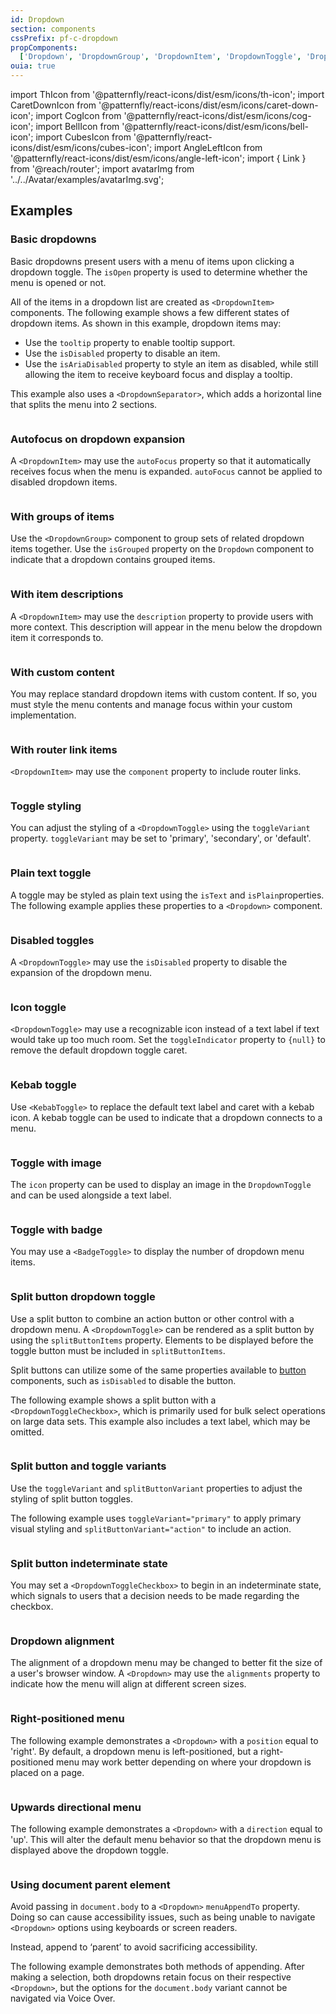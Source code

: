 ```yaml
---
id: Dropdown
section: components
cssPrefix: pf-c-dropdown
propComponents:
  ['Dropdown', 'DropdownGroup', 'DropdownItem', 'DropdownToggle', 'DropdownToggleCheckbox', 'DropdownToggleAction']
ouia: true
---
```


import ThIcon from '@patternfly/react-icons/dist/esm/icons/th-icon';
import CaretDownIcon from '@patternfly/react-icons/dist/esm/icons/caret-down-icon';
import CogIcon from '@patternfly/react-icons/dist/esm/icons/cog-icon';
import BellIcon from '@patternfly/react-icons/dist/esm/icons/bell-icon';
import CubesIcon from '@patternfly/react-icons/dist/esm/icons/cubes-icon';
import AngleLeftIcon from '@patternfly/react-icons/dist/esm/icons/angle-left-icon';
import { Link } from '@reach/router';
import avatarImg from '../../Avatar/examples/avatarImg.svg';

## Examples

### Basic dropdowns

Basic dropdowns present users with a menu of items upon clicking a dropdown toggle. The `isOpen` property is used to determine whether the menu is opened or not.

All of the items in a dropdown list are created as `<DropdownItem>` components. The following example shows a few different states of dropdown items. As shown in this example, dropdown items may: 
- Use the `tooltip` property to enable tooltip support. 
- Use the `isDisabled` property to disable an item.
- Use the `isAriaDisabled` property to style an item as disabled, while still allowing the item to receive keyboard focus and display a tooltip.

This example also uses a `<DropdownSeparator>`, which adds a horizontal line that splits the menu into 2 sections.

```ts file='./DropdownBasic.tsx'
```

### Autofocus on dropdown expansion

A `<DropdownItem>` may use the  `autoFocus` property so that it automatically receives focus when the menu is expanded. `autoFocus` cannot be applied to disabled dropdown items.

```ts file="./DropdownInitialSelection.tsx"
```

### With groups of items

Use the `<DropdownGroup>` component to group sets of related dropdown items together. Use the `isGrouped` property on the `Dropdown` component to indicate that a dropdown contains grouped items.

```ts file="./DropdownGroups.tsx"
```

### With item descriptions

A `<DropdownItem>` may use the `description` property to provide users with more context. This description will appear in the menu below the dropdown item it corresponds to.

```ts file="./DropdownDescriptions.tsx"
```

### With custom content

You may replace standard dropdown items with custom content. If so, you must style the menu contents and manage focus within your custom implementation.

```ts file="./DropdownBasicPanel.tsx"
```

### With router link items

`<DropdownItem>` may use the `component` property to include router links.

```ts file="./DropdownRouterLink.tsx"
```

### Toggle styling

You can adjust the styling of a `<DropdownToggle>` using the `toggleVariant` property. `toggleVariant` may be set to 'primary', 'secondary', or 'default'.

```ts file="./DropdownPrimaryToggle.tsx"
```

### Plain text toggle

A toggle may be styled as plain text using the `isText` and `isPlain`properties. The following example applies these properties to a `<Dropdown>` component.

```ts file="./DropdownPlainTextToggle.tsx"
```

### Disabled toggles

A `<DropdownToggle>` may use the `isDisabled` property to disable the expansion of the dropdown menu.

```ts file="./DropdownDisabled.tsx"
```

### Icon toggle

`<DropdownToggle>` may use a recognizable icon instead of a text label if text would take up too much room. Set the `toggleIndicator` property to `{null}` to remove the default dropdown toggle caret.

```ts file="./DropdownIconOnly.tsx"
```

### Kebab toggle

Use `<KebabToggle>` to replace the default text label and caret with a kebab icon. A kebab toggle can be used to indicate that a dropdown connects to a menu.

```ts file="./DropdownKebab.tsx"
```

### Toggle with image

The `icon` property can be used to display an image in the `DropdownToggle` and can be used alongside a text label.

```ts file="./DropdownImageAndText.tsx"
```

### Toggle with badge

You may use a `<BadgeToggle>` to display the number of dropdown menu items.

```ts file="./DropdownBadge.tsx"
```

### Split button dropdown toggle

Use a split button to combine an action button or other control with a dropdown menu. A `<DropdownToggle>` can be rendered as a split button by using the `splitButtonItems` property. Elements to be displayed before the toggle button must be included in `splitButtonItems`. 

Split buttons can utilize some of the same properties available to [button](/components/button) components, such as `isDisabled` to disable the button.

The following example shows a split button with a `<DropdownToggleCheckbox>`, which is primarily used for bulk select operations on large data sets. This example also includes a text label, which may be omitted.

```ts file="./DropdownSplitButtonText.tsx"
```

### Split button and toggle variants

Use the `toggleVariant` and `splitButtonVariant` properties to adjust the styling of split button toggles. 

The following example uses `toggleVariant="primary"` to apply primary visual styling and `splitButtonVariant="action"` to include an action.

```ts file="./DropdownSplitButtonActionPrimary.tsx"
```

### Split button indeterminate state

You may set a `<DropdownToggleCheckbox>` to begin in an indeterminate state, which signals to users that a decision needs to be made regarding the checkbox.

```ts file="./DropdownSplitButtonIndeterminate.tsx"
```

### Dropdown alignment

The alignment of a dropdown menu may be changed to better fit the size of a user's browser window. A `<Dropdown>` may use the `alignments` property to indicate how the menu will align at different screen sizes.

```ts file="./DropdownAlignmentOnBreakpoints.tsx"
```

### Right-positioned menu

The following example demonstrates a `<Dropdown>` with a `position` equal to 'right'. By default, a dropdown menu is left-positioned, but a right-positioned menu may work better depending on where your dropdown is placed on a page.

```ts file="./DropdownPositionRight.tsx"
```

### Upwards directional menu

The following example demonstrates a `<Dropdown>` with a  `direction` equal to 'up'. This will alter the default menu behavior so that the dropdown menu is displayed above the dropdown toggle.

```ts file="./DropdownDirectionUp.tsx"
```

### Using document parent element

Avoid passing in `document.body` to a `<Dropdown>` `menuAppendTo` property. Doing so can cause accessibility issues, such as being unable to navigate `<Dropdown>` options using keyboards or screen readers. 

Instead, append to ‘parent’ to avoid sacrificing accessibility.

The following example demonstrates both methods of appending. After making a selection, both dropdowns retain focus on their respective `<Dropdown>`, but the options for the `document.body` variant cannot be navigated via Voice Over.

```ts file="./DropdownAppendBodyVsParent.tsx"
```
